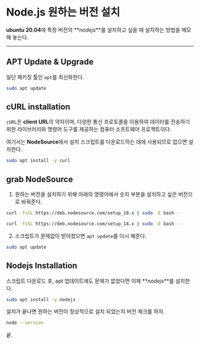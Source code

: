 # Node.js 원하는 버전 설치

**ubuntu 20.04**에 특정 버전의 **_nodejs_**를 설치하고 싶을 때 설치하는 방법을 메모해 놓는다.

---

## APT Update & Upgrade

일단 패키징 툴인 `apt`를 최신화한다.

```bash
sudo apt update
```

## cURL installation

`cURL`은 **client URL**의 약자이며, 다양한 통신 프로토콜을 이용하여 데이터를 전송하기 위한 라이브러리와 명령어 도구를 제공하는 컴퓨터 소프트웨어 프로젝트이다.

여기서는 **NodeSource**에서 설치 스크립트를 다운로드하는 데에 사용되므로 없으면 설치한다.

```bash
sudo apt install -y curl
```

## grab NodeSource

1. 원하는 버전을 설치하기 위해 아래의 명령어에서 숫자 부분을 설치하고 싶은 버전으로 바꿔준다.

```bash filename="v.18"
curl -fsSL https://deb.nodesource.com/setup_18.x | sudo -E bash -
```

```bash filename="v.14"
curl -fsSL https://deb.nodesource.com/setup_14.x | sudo -E bash -
```

2. 스크립트가 문제없이 받아졌으면 `apt update`를 다시 해준다.

```bash
sudo apt update
```

## Nodejs Installation

스크립트 다운로드 후, apt 업데이트에도 문제가 없었다면 이제 **_nodejs_**를 설치한다.

```bash
sudo apt install -y nodejs
```

설치가 끝나면 원하는 버전이 정상적으로 설치 되었는지 버전 체크를 하자.

```bash
node --version
```

끝.
